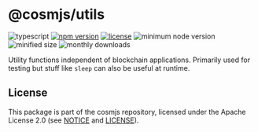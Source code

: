 # @cosmjs/utils

![typescript](https://img.shields.io/npm/types/@cosmjs/utils.svg)
[![npm version](https://img.shields.io/npm/v/@cosmjs/utils.svg)](https://www.npmjs.com/package/@cosmjs/utils)
[![license](https://img.shields.io/npm/l/@cosmjs/utils.svg)](https://github.com/cosmos/cosmjs/blob/v0.35.0/LICENSE)
![minimum node version](https://img.shields.io/node/v/@cosmjs/utils.svg)
![minified size](https://img.shields.io/bundlephobia/min/@cosmjs/utils.svg)
![monthly downloads](https://img.shields.io/npm/dm/@cosmjs/utils.svg)

Utility functions independent of blockchain applications. Primarily used for
testing but stuff like `sleep` can also be useful at runtime.

## License

This package is part of the cosmjs repository, licensed under the Apache License
2.0 (see [NOTICE](https://github.com/cosmos/cosmjs/blob/main/NOTICE) and
[LICENSE](https://github.com/cosmos/cosmjs/blob/main/LICENSE)).
